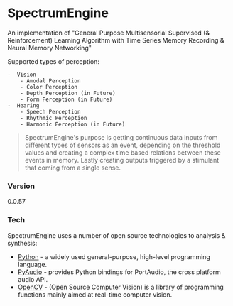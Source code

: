 # SpectrumEngine

An implementation of "General Purpose Multisensorial Supervised (& Reinforcement) Learning Algorithm with Time Series Memory Recording & Neural Memory Networking"

Supported types of perception:

	-  Vision
		- Amodal Perception
		- Color Perception
		- Depth Perception (in Future)
		- Form Perception (in Future)
	-  Hearing
		- Speech Perception
		- Rhythmic Perception
		- Harmonic Perception (in Future)

> SpectrumEngine's purpose is getting continuous data inputs from different types of sensors as
> an event, depending on the threshold values and creating a complex time based relations
> between these events in memory. Lastly creating outputs triggered by a stimulant that
> coming from a single sense.

### Version
0.0.57

### Tech

SpectrumEngine uses a number of open source technologies to analysis & synthesis:

* [Python] - a widely used general-purpose, high-level programming language.
* [PyAudio] - provides Python bindings for PortAudio, the cross platform audio API.
* [OpenCV] - (Open Source Computer Vision) is a library of programming functions mainly aimed at real-time computer vision.

[Python]: <https://www.python.org/r>
[PyAudio]: <https://people.csail.mit.edu/hubert/pyaudio/r>
[OpenCV]: <http://opencv.org/r>
